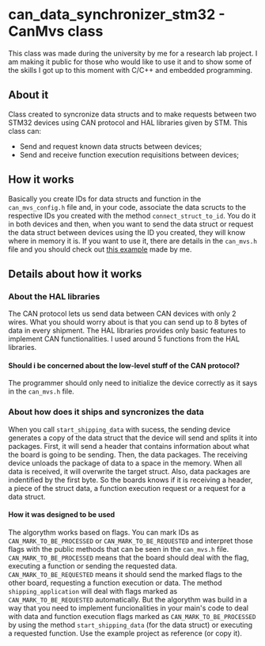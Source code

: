 # can_data_synchronizer_stm32 - CanMvs class
This class was made during the university by me for a research lab project. I am making it public for those who would like to use it and to show some of the skills I got up to this moment with C/C++ and embedded programming.

## About it
Class created to syncronize data structs and to make requests between two STM32 devices using CAN protocol and HAL libraries given by STM. This class can:
- Send and request known data structs between devices;
- Send and receive function execution requisitions between devices;

## How it works
Basically you create IDs for data structs and function in the `can_mvs_config.h` file and, in your code, associate the data scructs to the respective IDs you created with the method `connect_struct_to_id`. You do it in both devices and then, when you want to send the data struct or request the data struct between devices using the ID you created, they will know where in memory it is.
If you want to use it, there are details in the `can_mvs.h` file and you should check out [this example](https://github.com/VictorSCamargo/can_data_synchronizer_test_code.git) made by me.

## Details about how it works
### About the HAL libraries
The CAN protocol lets us send data between CAN devices with only 2 wires. What you should worry about is that you can send up to 8 bytes of data in every shipment.
The HAL libraries provides only basic features to implement CAN functionalities. I used around 5 functions from the HAL libraries.
#### Should i be concerned about the low-level stuff of the CAN protocol?
The programmer should only need to initialize the device correctly as it says in the `can_mvs.h` file.

### About how does it ships and syncronizes the data
When you call `start_shipping_data` with sucess, the sending device generates a copy of the data struct that the device will send and splits it into packages. First, it will send a header that contains information about what the board is going to be sending. Then, the data packages. The receiving device unloads the package of data to a space in the memory. When all data is received, it will overwrite the target struct. 
Also, data packages are indentified by the first byte. So the boards knows if it is receiving a header, a piece of the struct data, a function execution request or a request for a data struct.

#### How it was designed to be used
The algorythm works based on flags. You can mark IDs as `CAN_MARK_TO_BE_PROCESSED` or `CAN_MARK_TO_BE_REQUESTED` and interpret those flags with the public methods that can be seen in the `can_mvs.h` file.
`CAN_MARK_TO_BE_PROCESSED` means that the board should deal with the flag, executing a function or sending the requested data.
`CAN_MARK_TO_BE_REQUESTED` means it should send the marked flags to the other board, requesting a function execution or data.
The method `shipping_application` will deal with flags marked as `CAN_MARK_TO_BE_REQUESTED` automatically. But the algorythm was build in a way that you need to implement funcionalities in your main's code to deal with data and function execution flags marked as `CAN_MARK_TO_BE_PROCESSED` by using the method `start_shipping_data` (for the data struct) or executing a requested function. Use the example project as reference (or copy it).
